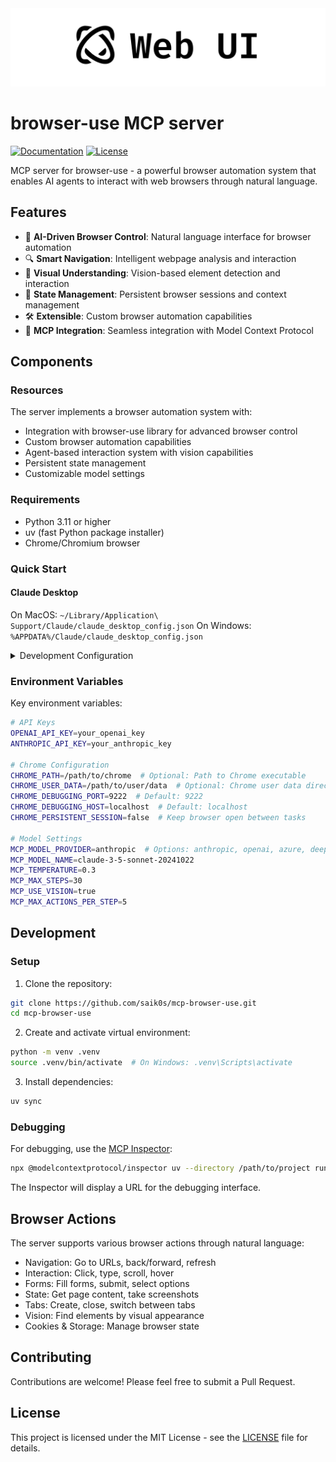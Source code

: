 <img src="./assets/web-ui.png" alt="Browser Use Web UI" width="full"/>

<br/>


# browser-use MCP server
[![Documentation](https://img.shields.io/badge/Documentation-📕-blue)](https://docs.browser-use.com)
[![License](https://img.shields.io/badge/License-MIT-green)](LICENSE)

MCP server for browser-use - a powerful browser automation system that enables AI agents to interact with web browsers through natural language.

## Features

- 🤖 **AI-Driven Browser Control**: Natural language interface for browser automation
- 🔍 **Smart Navigation**: Intelligent webpage analysis and interaction
- 📸 **Visual Understanding**: Vision-based element detection and interaction
- 🔄 **State Management**: Persistent browser sessions and context management
- 🛠️ **Extensible**: Custom browser automation capabilities
- 🤝 **MCP Integration**: Seamless integration with Model Context Protocol

## Components

### Resources

The server implements a browser automation system with:
- Integration with browser-use library for advanced browser control
- Custom browser automation capabilities
- Agent-based interaction system with vision capabilities
- Persistent state management
- Customizable model settings

### Requirements

- Python 3.11 or higher
- uv (fast Python package installer)
- Chrome/Chromium browser

### Quick Start

#### Claude Desktop

On MacOS: `~/Library/Application\ Support/Claude/claude_desktop_config.json`
On Windows: `%APPDATA%/Claude/claude_desktop_config.json`

<details>
  <summary>Development Configuration</summary>

```json
"mcpServers": {
    "mcp_server_browser_use": {
      "command": "uvx",
      "args": [
        "mcp-server-browser-use",
      ],
      "env": {
        "OPENAI_ENDPOINT": "https://api.openai.com/v1",
        "OPENAI_API_KEY": "",
        "ANTHROPIC_API_KEY": "",
        "GOOGLE_API_KEY": "",
        "AZURE_OPENAI_ENDPOINT": "",
        "AZURE_OPENAI_API_KEY": "",
        "DEEPSEEK_ENDPOINT": "https://api.deepseek.com",
        "DEEPSEEK_API_KEY": "",
        # Set to false to disable anonymized telemetry
        "ANONYMIZED_TELEMETRY": "true",
        # Chrome settings
        "CHROME_PATH": "",
        "CHROME_USER_DATA": "",
        "CHROME_DEBUGGING_PORT": "9222",
        "CHROME_DEBUGGING_HOST": "localhost",
        # Set to true to keep browser open between AI tasks
        "CHROME_PERSISTENT_SESSION": "false",
        # Model settings
        "MCP_MODEL_PROVIDER": "anthropic",
        "MCP_MODEL_NAME": "claude-3-5-sonnet-20241022",
        "MCP_TEMPERATURE": "0.3",
        "MCP_MAX_STEPS": "30",
        "MCP_USE_VISION": "true",
        "MCP_MAX_ACTIONS_PER_STEP": "5",
        "MCP_TOOL_CALL_IN_CONTENT": "true"
    }
}
```
</details>

### Environment Variables

Key environment variables:

```bash
# API Keys
OPENAI_API_KEY=your_openai_key
ANTHROPIC_API_KEY=your_anthropic_key

# Chrome Configuration
CHROME_PATH=/path/to/chrome  # Optional: Path to Chrome executable
CHROME_USER_DATA=/path/to/user/data  # Optional: Chrome user data directory
CHROME_DEBUGGING_PORT=9222  # Default: 9222
CHROME_DEBUGGING_HOST=localhost  # Default: localhost
CHROME_PERSISTENT_SESSION=false  # Keep browser open between tasks

# Model Settings
MCP_MODEL_PROVIDER=anthropic  # Options: anthropic, openai, azure, deepseek
MCP_MODEL_NAME=claude-3-5-sonnet-20241022
MCP_TEMPERATURE=0.3
MCP_MAX_STEPS=30
MCP_USE_VISION=true
MCP_MAX_ACTIONS_PER_STEP=5
```

## Development

### Setup

1. Clone the repository:
```bash
git clone https://github.com/saik0s/mcp-browser-use.git
cd mcp-browser-use
```

2. Create and activate virtual environment:
```bash
python -m venv .venv
source .venv/bin/activate  # On Windows: .venv\Scripts\activate
```

3. Install dependencies:
```bash
uv sync
```

### Debugging

For debugging, use the [MCP Inspector](https://github.com/modelcontextprotocol/inspector):

```bash
npx @modelcontextprotocol/inspector uv --directory /path/to/project run mcp-server-browser-use
```

The Inspector will display a URL for the debugging interface.

## Browser Actions

The server supports various browser actions through natural language:

- Navigation: Go to URLs, back/forward, refresh
- Interaction: Click, type, scroll, hover
- Forms: Fill forms, submit, select options
- State: Get page content, take screenshots
- Tabs: Create, close, switch between tabs
- Vision: Find elements by visual appearance
- Cookies & Storage: Manage browser state

## Contributing

Contributions are welcome! Please feel free to submit a Pull Request.

## License

This project is licensed under the MIT License - see the [LICENSE](LICENSE) file for details.
